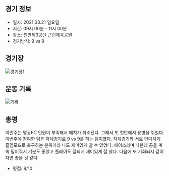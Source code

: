 ## 경기 정보
* 일자: 2021.03.21 일요일
* 시간: 09시 00분 - 11시 00분
* 장소: 천안제3공단 근린체육공원
* 경기방식: 9 vs 9

## 경기장
![경기장1](https://raw.githubusercontent.com/smpark1020/tistory-smpark/master/images/%5B%EC%B6%95%EA%B5%AC%5D%202021.03.21/KakaoTalk_20210321_171942664.jpg)

## 운동 기록
![기록](https://raw.githubusercontent.com/smpark1020/tistory-smpark/master/images/%5B%EC%B6%95%EA%B5%AC%5D%202021.03.21/KakaoTalk_20210321_172819612.jpg)

## 총평
이번주는 명공FC 인원이 부족해서 매치가 취소됐다. 그래서 또 천안에서 용병을 뛰었다. 이번주에 참여한 팀은 자체경기로 9 vs 9를 하는 팀이였다. 자체경기라 서로 안다치게 즐겜모드로 축구하는 분위기라 나도 재미있게 찰 수 있었다. 에이스라며 나한테 공을 계속 밀어줘서 기분도 좋았고 플레이도 잘되서 재미있게 잘 찼다. 다음에 또 기회되서 같이 차면 좋을 것 같다.
* 평점: 8/10